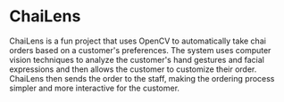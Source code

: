 # ChaiLens
ChaiLens is a fun project that uses OpenCV to automatically take chai orders based on a customer's preferences. The system uses computer vision techniques to analyze the customer's hand gestures and facial expressions and then allows the customer to customize their order. ChaiLens then sends the order to the staff, making the ordering process simpler and more interactive for the customer.
